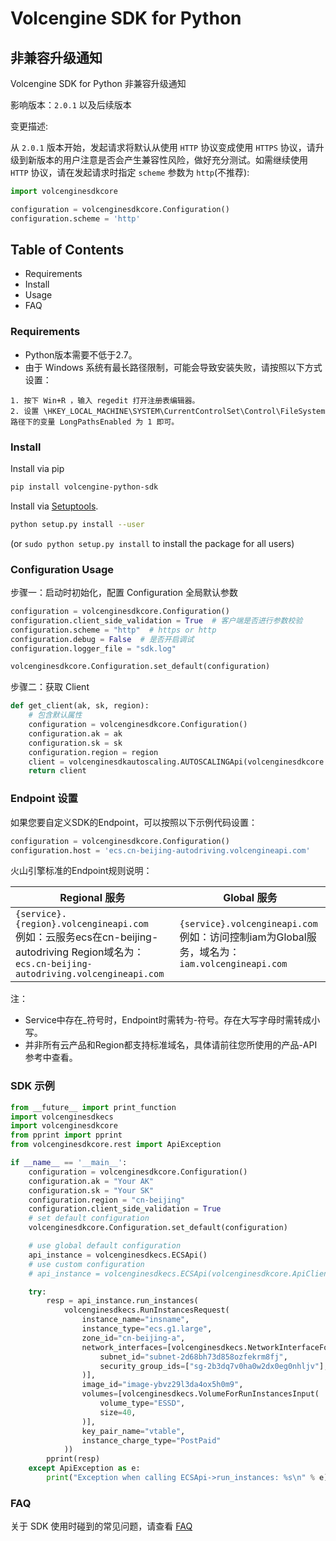 # Volcengine SDK for Python

## 非兼容升级通知

Volcengine SDK for Python 非兼容升级通知

影响版本：`2.0.1` 以及后续版本

变更描述:

从 `2.0.1` 版本开始，发起请求将默认从使用 `HTTP` 协议变成使用 `HTTPS` 协议，请升级到新版本的用户注意是否会产生兼容性风险，做好充分测试。如需继续使用
`HTTP` 协议，请在发起请求时指定 `scheme` 参数为 `http`(不推荐):

```python
import volcenginesdkcore

configuration = volcenginesdkcore.Configuration()
configuration.scheme = 'http'
```

## Table of Contents

* Requirements
* Install
* Usage
* FAQ

### Requirements ###

* Python版本需要不低于2.7。
* 由于 Windows 系统有最长路径限制，可能会导致安装失败，请按照以下方式设置：

```
1. 按下 Win+R ，输入 regedit 打开注册表编辑器。
2. 设置 \HKEY_LOCAL_MACHINE\SYSTEM\CurrentControlSet\Control\FileSystem 路径下的变量 LongPathsEnabled 为 1 即可。
```

### Install ###

Install via pip

```sh
pip install volcengine-python-sdk
```

Install via [Setuptools](http://pypi.python.org/pypi/setuptools).

```sh
python setup.py install --user
```

(or `sudo python setup.py install` to install the package for all users)

### Configuration Usage ###

步骤一：启动时初始化，配置 Configuration 全局默认参数

```python
configuration = volcenginesdkcore.Configuration()
configuration.client_side_validation = True  # 客户端是否进行参数校验
configuration.scheme = "http"  # https or http
configuration.debug = False  # 是否开启调试
configuration.logger_file = "sdk.log"

volcenginesdkcore.Configuration.set_default(configuration)
```

步骤二：获取 Client

```python
def get_client(ak, sk, region):
    # 包含默认属性
    configuration = volcenginesdkcore.Configuration()
    configuration.ak = ak
    configuration.sk = sk
    configuration.region = region
    client = volcenginesdkautoscaling.AUTOSCALINGApi(volcenginesdkcore.ApiClient(configuration))
    return client
```

### Endpoint 设置 ###

如果您要自定义SDK的Endpoint，可以按照以下示例代码设置：

```python
configuration = volcenginesdkcore.Configuration()
configuration.host = 'ecs.cn-beijing-autodriving.volcengineapi.com'
```

火山引擎标准的Endpoint规则说明：

| Regional 服务                                                                                                                            | Global 服务                                                                          |
|----------------------------------------------------------------------------------------------------------------------------------------|------------------------------------------------------------------------------------|
| `{service}.{region}.volcengineapi.com` <br> 例如：云服务ecs在cn-beijing-autodriving Region域名为： `ecs.cn-beijing-autodriving.volcengineapi.com` | `{service}.volcengineapi.com` <br> 例如：访问控制iam为Global服务，域名为：`iam.volcengineapi.com` |

注：

- Service中存在_符号时，Endpoint时需转为-符号。存在大写字母时需转成小写。
- 并非所有云产品和Region都支持标准域名，具体请前往您所使用的产品-API参考中查看。

### SDK 示例 ###

```python
from __future__ import print_function
import volcenginesdkecs
import volcenginesdkcore
from pprint import pprint
from volcenginesdkcore.rest import ApiException

if __name__ == '__main__':
    configuration = volcenginesdkcore.Configuration()
    configuration.ak = "Your AK"
    configuration.sk = "Your SK"
    configuration.region = "cn-beijing"
    configuration.client_side_validation = True
    # set default configuration
    volcenginesdkcore.Configuration.set_default(configuration)

    # use global default configuration
    api_instance = volcenginesdkecs.ECSApi()
    # use custom configuration
    # api_instance = volcenginesdkecs.ECSApi(volcenginesdkcore.ApiClient(configuration))

    try:
        resp = api_instance.run_instances(
            volcenginesdkecs.RunInstancesRequest(
                instance_name="insname",
                instance_type="ecs.g1.large",
                zone_id="cn-beijing-a",
                network_interfaces=[volcenginesdkecs.NetworkInterfaceForRunInstancesInput(
                    subnet_id="subnet-2d68bh73d858ozfekrm8fj",
                    security_group_ids=["sg-2b3dq7v0ha0w2dx0eg0nhljv"],
                )],
                image_id="image-ybvz29l3da4ox5h0m9",
                volumes=[volcenginesdkecs.VolumeForRunInstancesInput(
                    volume_type="ESSD",
                    size=40,
                )],
                key_pair_name="vtable",
                instance_charge_type="PostPaid"
            ))
        pprint(resp)
    except ApiException as e:
        print("Exception when calling ECSApi->run_instances: %s\n" % e)

```

### FAQ ###

关于 SDK 使用时碰到的常见问题，请查看 [FAQ](FAQ.md)